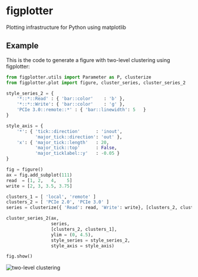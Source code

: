 figplotter
==========

Plotting infrastructure for Python using matplotlib

Example
-------

This is the code to generate a figure with two-level clustering using figplotter:
```python
from figplotter.utils import Parameter as P, clusterize
from figplotter.plot import figure, cluster_series, cluster_series_2

style_series_2 = {
    '*::*::Read' : { 'bar::color'    : 'b' },
    '*::*::Write': { 'bar::color'    : 'g' },
    'PCIe 3.0::remote::*' : { 'bar::linewidth': 5   }
}

style_axis = {
    '*': { 'tick::direction'      : 'inout',
           'major_tick::direction': 'out' },
    'x': { 'major_tick::length'   : 20,
           'major_tick::top'      : False,
           'major_ticklabel::y'   : -0.05 }
}

fig = figure()
ax = fig.add_subplot(111)
read  = [1, 2,   4,    5]
write = [2, 3, 3.5, 3.75]

clusters_1 = [ 'local', 'remote' ]
clusters_2 = [ 'PCIe 2.0', 'PCIe 3.0' ]
series = clusterize({ 'Read': read, 'Write': write}, [clusters_2, clusters_1])

cluster_series_2(ax,
                 series,
                 [clusters_2, clusters_1],
                 ylim = (0, 4.5),
                 style_series = style_series_2,
                 style_axis = style_axis)

fig.show()
```
![two-level clustering](https://raw.githubusercontent.com/wiki/javier-cabezas/figplotter/images/cluster.png)
